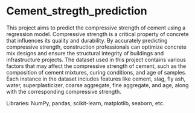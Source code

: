 # Cement_stregth_prediction
This project aims to predict the compressive strength of cement using a regression model. Compressive strength is a critical property of concrete that influences its quality and durability. By accurately predicting compressive strength, construction professionals can optimize concrete mix designs and ensure the structural integrity of buildings and infrastructure projects.
The dataset used in this project contains various factors that may affect the compressive strength of cement, such as the composition of cement mixtures, curing conditions, and age of samples. Each instance in the dataset includes features like cement, slag, fly ash, water, superplasticizer, coarse aggregate, fine aggregate, and age, along with the corresponding compressive strength.


Libraries: NumPy, pandas, scikit-learn, matplotlib, seaborn, etc.
